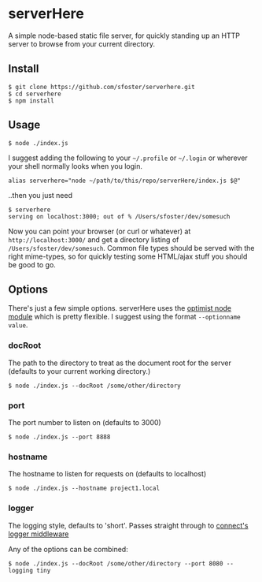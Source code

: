 serverHere
==========

A simple node-based static file server, for quickly standing up an HTTP server to browse from your current directory.

Install
-------

    $ git clone https://github.com/sfoster/serverhere.git
    $ cd serverhere
    $ npm install

Usage
-----

    $ node ./index.js

I suggest adding the following to your <code>~/.profile</code> or  <code>~/.login</code> or wherever your shell normally looks when you login.

    alias serverhere="node ~/path/to/this/repo/serverHere/index.js $@"

..then you just need

    $ serverhere
    serving on localhost:3000; out of % /Users/sfoster/dev/somesuch

Now you can point your browser (or curl or whatever) at <code>http://localhost:3000/</code> and get a directory listing of <code>/Users/sfoster/dev/somesuch</code>.
Common file types should be served with the right mime-types, so for quickly testing some HTML/ajax stuff you should be good to go.

Options
-------

There's just a few simple options. serverHere uses the [optimist node module](https://github.com/substack/node-optimist) which is pretty flexible. I suggest using the format <code>--optionname value</code>.

### docRoot

The path to the directory to treat as the document root for the server (defaults to your current working directory.)

    $ node ./index.js --docRoot /some/other/directory

### port

The port number to listen on (defaults to 3000)

    $ node ./index.js --port 8888

### hostname

The hostname to listen for requests on (defaults to localhost)

    $ node ./index.js --hostname project1.local

### logger

The logging style, defaults to 'short'. Passes straight through to [connect's logger middleware](http://www.senchalabs.org/connect/logger.html)

Any of the options can be combined:

    $ node ./index.js --docRoot /some/other/directory --port 8080 --logging tiny

